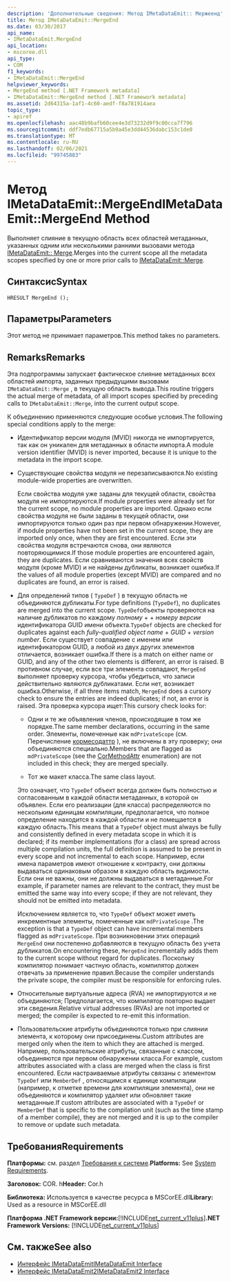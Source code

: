 ```yaml
---
description: 'Дополнительные сведения: Метод IMetaDataEmit:: Мержеенд'
title: Метод IMetaDataEmit::MergeEnd
ms.date: 03/30/2017
api_name:
- IMetaDataEmit.MergeEnd
api_location:
- mscoree.dll
api_type:
- COM
f1_keywords:
- IMetaDataEmit::MergeEnd
helpviewer_keywords:
- MergeEnd method [.NET Framework metadata]
- IMetaDataEmit::MergeEnd method [.NET Framework metadata]
ms.assetid: 2d64315a-1af1-4c60-aedf-f8a781914aea
topic_type:
- apiref
ms.openlocfilehash: aac48b9bafb60cee4e3d73232d9f9c00cca7f796
ms.sourcegitcommit: ddf7edb67715a5b9a45e3dd44536dabc153c1de0
ms.translationtype: MT
ms.contentlocale: ru-RU
ms.lasthandoff: 02/06/2021
ms.locfileid: "99745883"
---
```

# <a name="imetadataemitmergeend-method"></a><span data-ttu-id="92850-103">Метод IMetaDataEmit::MergeEnd</span><span class="sxs-lookup"><span data-stu-id="92850-103">IMetaDataEmit::MergeEnd Method</span></span>

<span data-ttu-id="92850-104">Выполняет слияние в текущую область всех областей метаданных, указанных одним или несколькими ранними вызовами метода [IMetaDataEmit:: Merge](imetadataemit-merge-method.md).</span><span class="sxs-lookup"><span data-stu-id="92850-104">Merges into the current scope all the metadata scopes specified by one or more prior calls to [IMetaDataEmit::Merge](imetadataemit-merge-method.md).</span></span>

## <a name="syntax"></a><span data-ttu-id="92850-105">Синтаксис</span><span class="sxs-lookup"><span data-stu-id="92850-105">Syntax</span></span>

```cppcpp
HRESULT MergeEnd ();
```

## <a name="parameters"></a><span data-ttu-id="92850-106">Параметры</span><span class="sxs-lookup"><span data-stu-id="92850-106">Parameters</span></span>

<span data-ttu-id="92850-107">Этот метод не принимает параметров.</span><span class="sxs-lookup"><span data-stu-id="92850-107">This method takes no parameters.</span></span>

## <a name="remarks"></a><span data-ttu-id="92850-108">Remarks</span><span class="sxs-lookup"><span data-stu-id="92850-108">Remarks</span></span>

<span data-ttu-id="92850-109">Эта подпрограммы запускает фактическое слияние метаданных всех областей импорта, заданных предыдущими вызовами `IMetaDataEmit::Merge` , в текущую область вывода.</span><span class="sxs-lookup"><span data-stu-id="92850-109">This routine triggers the actual merge of metadata, of all import scopes specified by preceding calls to `IMetaDataEmit::Merge`, into the current output scope.</span></span>

<span data-ttu-id="92850-110">К объединению применяются следующие особые условия.</span><span class="sxs-lookup"><span data-stu-id="92850-110">The following special conditions apply to the merge:</span></span>

- <span data-ttu-id="92850-111">Идентификатор версии модуля (MVID) никогда не импортируется, так как он уникален для метаданных в области импорта.</span><span class="sxs-lookup"><span data-stu-id="92850-111">A module version identifier (MVID) is never imported, because it is unique to the metadata in the import scope.</span></span>

- <span data-ttu-id="92850-112">Существующие свойства модуля не перезаписываются.</span><span class="sxs-lookup"><span data-stu-id="92850-112">No existing module-wide properties are overwritten.</span></span>

  <span data-ttu-id="92850-113">Если свойства модуля уже заданы для текущей области, свойства модуля не импортируются.</span><span class="sxs-lookup"><span data-stu-id="92850-113">If module properties were already set for the current scope, no module properties are imported.</span></span> <span data-ttu-id="92850-114">Однако если свойства модуля не были заданы в текущей области, они импортируются только один раз при первом обнаружении.</span><span class="sxs-lookup"><span data-stu-id="92850-114">However, if module properties have not been set in the current scope, they are imported only once, when they are first encountered.</span></span> <span data-ttu-id="92850-115">Если эти свойства модуля встречаются снова, они являются повторяющимися.</span><span class="sxs-lookup"><span data-stu-id="92850-115">If those module properties are encountered again, they are duplicates.</span></span> <span data-ttu-id="92850-116">Если сравниваются значения всех свойств модуля (кроме MVID) и не найдены дубликаты, возникает ошибка.</span><span class="sxs-lookup"><span data-stu-id="92850-116">If the values of all module properties (except MVID) are compared and no duplicates are found, an error is raised.</span></span>

- <span data-ttu-id="92850-117">Для определений типов ( `TypeDef` ) в текущую область не объединяются дубликаты.</span><span class="sxs-lookup"><span data-stu-id="92850-117">For type definitions (`TypeDef`), no duplicates are merged into the current scope.</span></span> <span data-ttu-id="92850-118">`TypeDef`объекты проверяются на наличие дубликатов по каждому *полному*  +    +  *номеру версии* идентификатора GUID имени объекта.</span><span class="sxs-lookup"><span data-stu-id="92850-118">`TypeDef` objects are checked for duplicates against each *fully-qualified object name* + *GUID* + *version number*.</span></span> <span data-ttu-id="92850-119">Если существует совпадение с именем или идентификатором GUID, а любой из двух других элементов отличается, возникает ошибка.</span><span class="sxs-lookup"><span data-stu-id="92850-119">If there is a match on either name or GUID, and any of the other two elements is different, an error is raised.</span></span> <span data-ttu-id="92850-120">В противном случае, если все три элемента совпадают, `MergeEnd` выполняет проверку курсора, чтобы убедиться, что записи действительно являются дубликатами. Если нет, возникает ошибка.</span><span class="sxs-lookup"><span data-stu-id="92850-120">Otherwise, if all three items match, `MergeEnd` does a cursory check to ensure the entries are indeed duplicates; if not, an error is raised.</span></span> <span data-ttu-id="92850-121">Эта проверка курсора ищет:</span><span class="sxs-lookup"><span data-stu-id="92850-121">This cursory check looks for:</span></span>

  - <span data-ttu-id="92850-122">Одни и те же объявления членов, происходящие в том же порядке.</span><span class="sxs-lookup"><span data-stu-id="92850-122">The same member declarations, occurring in the same order.</span></span> <span data-ttu-id="92850-123">Элементы, помеченные как `mdPrivateScope` (см. Перечисление [кормесодаттр](cormethodattr-enumeration.md) ), не включены в эту проверку; они объединяются специально.</span><span class="sxs-lookup"><span data-stu-id="92850-123">Members that are flagged as `mdPrivateScope` (see the [CorMethodAttr](cormethodattr-enumeration.md) enumeration) are not included in this check; they are merged specially.</span></span>

  - <span data-ttu-id="92850-124">Тот же макет класса.</span><span class="sxs-lookup"><span data-stu-id="92850-124">The same class layout.</span></span>

  <span data-ttu-id="92850-125">Это означает, что `TypeDef` объект всегда должен быть полностью и согласованным в каждой области метаданных, в которой он объявлен. Если его реализации (для класса) распределяются по нескольким единицам компиляции, предполагается, что полное определение находится в каждой области и не помещается в каждую область.</span><span class="sxs-lookup"><span data-stu-id="92850-125">This means that a `TypeDef` object must always be fully and consistently defined in every metadata scope in which it is declared; if its member implementations (for a class) are spread across multiple compilation units, the full definition is assumed to be present in every scope and not incremental to each scope.</span></span> <span data-ttu-id="92850-126">Например, если имена параметров имеют отношение к контракту, они должны выдаваться одинаковым образом в каждую область видимости. Если они не важны, они не должны выдаваться в метаданные.</span><span class="sxs-lookup"><span data-stu-id="92850-126">For example, if parameter names are relevant to the contract, they must be emitted the same way into every scope; if they are not relevant, they should not be emitted into metadata.</span></span>

  <span data-ttu-id="92850-127">Исключением является то, что `TypeDef` объект может иметь инкрементные элементы, помеченные как `mdPrivateScope` .</span><span class="sxs-lookup"><span data-stu-id="92850-127">The exception is that a `TypeDef` object can have incremental members flagged as `mdPrivateScope`.</span></span> <span data-ttu-id="92850-128">При возникновении этих операций `MergeEnd` они постепенно добавляются в текущую область без учета дубликатов.</span><span class="sxs-lookup"><span data-stu-id="92850-128">On encountering these, `MergeEnd` incrementally adds them to the current scope without regard for duplicates.</span></span> <span data-ttu-id="92850-129">Поскольку компилятор понимает частную область, компилятор должен отвечать за применение правил.</span><span class="sxs-lookup"><span data-stu-id="92850-129">Because the compiler understands the private scope, the compiler must be responsible for enforcing rules.</span></span>

- <span data-ttu-id="92850-130">Относительные виртуальные адреса (RVA) не импортируются и не объединяются; Предполагается, что компилятор повторно выдает эти сведения.</span><span class="sxs-lookup"><span data-stu-id="92850-130">Relative virtual addresses (RVAs) are not imported or merged; the compiler is expected to re-emit this information.</span></span>

- <span data-ttu-id="92850-131">Пользовательские атрибуты объединяются только при слиянии элемента, к которому они присоединены.</span><span class="sxs-lookup"><span data-stu-id="92850-131">Custom attributes are merged only when the item to which they are attached is merged.</span></span> <span data-ttu-id="92850-132">Например, пользовательские атрибуты, связанные с классом, объединяются при первом обнаружении класса.</span><span class="sxs-lookup"><span data-stu-id="92850-132">For example, custom attributes associated with a class are merged when the class is first encountered.</span></span> <span data-ttu-id="92850-133">Если настраиваемые атрибуты связаны с элементом `TypeDef` или `MemberDef` , относящимся к единице компиляции (например, к отметке времени для компиляции элемента), они не объединяются и компилятор удаляет или обновляет такие метаданные.</span><span class="sxs-lookup"><span data-stu-id="92850-133">If custom attributes are associated with a `TypeDef` or `MemberDef` that is specific to the compilation unit (such as the time stamp of a member compile), they are not merged and it is up to the compiler to remove or update such metadata.</span></span>

## <a name="requirements"></a><span data-ttu-id="92850-134">Требования</span><span class="sxs-lookup"><span data-stu-id="92850-134">Requirements</span></span>

<span data-ttu-id="92850-135">**Платформы:** см. раздел [Требования к системе](../../get-started/system-requirements.md).</span><span class="sxs-lookup"><span data-stu-id="92850-135">**Platforms:** See [System Requirements](../../get-started/system-requirements.md).</span></span>

<span data-ttu-id="92850-136">**Заголовок:** COR. h</span><span class="sxs-lookup"><span data-stu-id="92850-136">**Header:** Cor.h</span></span>

<span data-ttu-id="92850-137">**Библиотека:** Используется в качестве ресурса в MSCorEE.dll</span><span class="sxs-lookup"><span data-stu-id="92850-137">**Library:** Used as a resource in MSCorEE.dll</span></span>

<span data-ttu-id="92850-138">**Платформа .NET Framework версии:**[!INCLUDE[net_current_v11plus](../../../../includes/net-current-v11plus-md.md)]</span><span class="sxs-lookup"><span data-stu-id="92850-138">**.NET Framework Versions:** [!INCLUDE[net_current_v11plus](../../../../includes/net-current-v11plus-md.md)]</span></span>

## <a name="see-also"></a><span data-ttu-id="92850-139">См. также</span><span class="sxs-lookup"><span data-stu-id="92850-139">See also</span></span>

- [<span data-ttu-id="92850-140">Интерфейс IMetaDataEmit</span><span class="sxs-lookup"><span data-stu-id="92850-140">IMetaDataEmit Interface</span></span>](imetadataemit-interface.md)
- [<span data-ttu-id="92850-141">Интерфейс IMetaDataEmit2</span><span class="sxs-lookup"><span data-stu-id="92850-141">IMetaDataEmit2 Interface</span></span>](imetadataemit2-interface.md)
